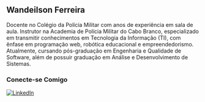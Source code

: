 ## Wandeilson Ferreira
Docente no Colégio da Polícia Militar com anos de experiência em sala de aula. Instrutor na Academia de Polícia Militar do Cabo Branco, especializado em transmitir conhecimentos em Tecnologia da Informação (TI), com ênfase em programação web, robótica educacional e empreendedorismo. Atualmente, cursando pós-graduação em Engenharia e Qualidade de Software, além de possuir graduação em Análise e Desenvolvimento de Sistemas.

### Conecte-se Comigo  

[![LinkedIn](https://img.shields.io/badge/LinkedIn-000?style=for-the-badge&logo=linkedin&logoColor=0E76A8)](https://www.linkedin.com/in/wandeilson-ferreira-692113237/)
